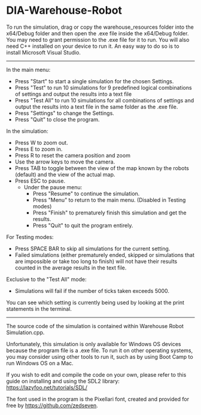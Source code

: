 # DIA-Warehouse-Robot

To run the simulation, drag or copy the warehouse_resources folder into the x64/Debug folder and then open the .exe file inside the x64/Debug folder. You may need to grant permission to the .exe file for it to run. You will also need C++ installed on your device to run it. An easy way to do so is to install Microsoft Visual Studio.

------------------------------------------------------------------------------------

In the main menu:
- Press "Start" to start a single simulation for the chosen Settings.
- Press "Test" to run 10 simulations for 9 predefined logical combinations of settings and output the results into a text file
- Press "Test All" to run 10 simulations for all combinations of settings and output the results into a text file in the same folder as the .exe file.
- Press "Settings" to change the Settings.
- Press "Quit" to close the program.

In the simulation:
- Press W to zoom out.
- Press E to zoom in.
- Press R to reset the camera position and zoom
- Use the arrow keys to move the camera.
- Press TAB to toggle between the view of the map known by the robots (default) and the view of the actual map.
- Press ESC to pause.
	- Under the pause menu:
		- Press "Resume" to continue the simulation.
		- Press "Menu" to return to the main menu. (Disabled in Testing modes)
		- Press "Finish" to prematurely finish this simulation and get the results.
		- Press "Quit" to quit the program entirely.

For Testing modes:
- Press SPACE BAR to skip all simulations for the current setting.
- Failed simulations (either prematurely ended, skipped or simulations that are impossible or take too long to finish) will not have their results counted in the average results in the text file.

Exclusive to the "Test All" mode:
- Simulations will fail if the number of ticks taken exceeds 5000.

You can see which setting is currently being used by looking at the print statements in the terminal.

------------------------------------------------------------------------------------

The source code of the simulation is contained within Warehouse Robot Simulation.cpp.

Unfortunately, this simulation is only available for Windows OS devices because the program file is a .exe file. To run it on other operating systems, you may consider using other tools to run it, such as by using Boot Camp to run Windows OS on a Mac.

If you wish to edit and compile the code on your own, please refer to this guide on installing and using the SDL2 library: https://lazyfoo.net/tutorials/SDL/

The font used in the program is the Pixellari font, created and provided for free by https://github.com/zedseven.